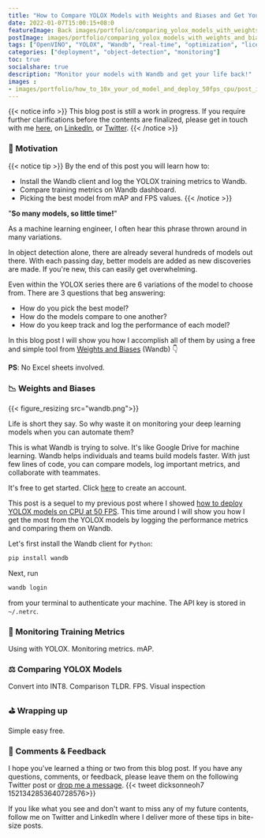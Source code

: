 ```yaml
---
title: "How to Compare YOLOX Models with Weights and Biases and Get Your Life Back"
date: 2022-01-07T15:00:15+08:0
featureImage: Back images/portfolio/comparing_yolox_models_with_weights_and_biases/thumbnail.gif
postImage: images/portfolio/comparing_yolox_models_with_weights_and_biases/post_image.png
tags: ["OpenVINO", "YOLOX", "Wandb", "real-time", "optimization", "license-plate"]
categories: ["deployment", "object-detection", "monitoring"]
toc: true
socialshare: true
description: "Monitor your models with Wandb and get your life back!"
images : 
- images/portfolio/how_to_10x_your_od_model_and_deploy_50fps_cpu/post_image.png
---
```

{{< notice info >}}
This blog post is still a work in progress. If you require further clarifications before the contents are finalized, please get in touch with me [here](https://dicksonneoh.com/contact/), on [LinkedIn](https://www.linkedin.com/in/dickson-neoh/), or [Twitter](https://twitter.com/dicksonneoh7).
{{< /notice >}}

### 🔎 Motivation

{{< notice tip >}}
By the end of this post you will learn how to:
+ Install the Wandb client and log the YOLOX training metrics to Wandb.
+ Compare training metrics on Wandb dashboard.
+ Picking the best model from mAP and FPS values.
{{< /notice >}}

"**So many models, so little time!**"

As a machine learning engineer, I often hear this phrase thrown around in many variations.

In object detection alone, there are already several hundreds of models out there. 
With each passing day, better models are added as new discoveries are made.
If you're new, this can easily get overwhelming.

Even within the YOLOX series there are 6 variations of the model to choose from.
There are 3 questions that beg answering:

+ How do you pick the best model?
+ How do the models compare to one another?
+ How do you keep track and log the performance of each model?

In this blog post I will show you how I accomplish all of them by using a free and simple tool from [Weights and Biases](https://wandb.ai/home) (Wandb) 👇

**PS**: No Excel sheets involved.

### 📉 Weights and Biases
{{< figure_resizing src="wandb.png">}}

Life is short they say. So why waste it on monitoring your deep learning models when you can automate them?

This is what Wandb is trying to solve. It's like Google Drive for machine learning.
Wandb helps individuals and teams build models faster.
With just few lines of code, you can compare models, log important metrics, and collaborate with teammates.

It's free to get started. Click [here](https://wandb.ai/) to create an account. 


This post is a sequel to my previous post where I showed [how to deploy YOLOX models on CPU at 50 FPS](https://dicksonneoh.com/portfolio/how_to_10x_your_od_model_and_deploy_50fps_cpu/).
This time around I will show you how I get the most from the YOLOX models by logging the performance metrics and comparing them on Wandb.

Let's first install the Wandb client for `Python`:

``` bash
pip install wandb
```

Next, run 
```bash
wandb login
```
from your terminal to authenticate your machine. The API key is stored in `~/.netrc`.

### 👀 Monitoring Training Metrics
Using with YOLOX.
Monitoring metrics.
mAP.

### ⚖️ Comparing YOLOX Models 
Convert into INT8.
Comparison TLDR.
FPS.
Visual inspection

### ⛳️ Wrapping up
Simple easy free.

### 🙏 Comments & Feedback
I hope you've learned a thing or two from this blog post.
If you have any questions, comments, or feedback, please leave them on the following Twitter post or [drop me a message](https://dicksonneoh.com/contact/).
{{< tweet dicksonneoh7 1521342853640728576>}}


If you like what you see and don't want to miss any of my future contents, follow me on Twitter and LinkedIn where I deliver more of these tips in bite-size posts.
